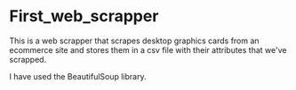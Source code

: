 # First_web_scrapper

This is a web scrapper that scrapes desktop graphics cards from an ecommerce site and 
stores them in a csv file with their attributes that we've scrapped.

I have used the BeautifulSoup library.

